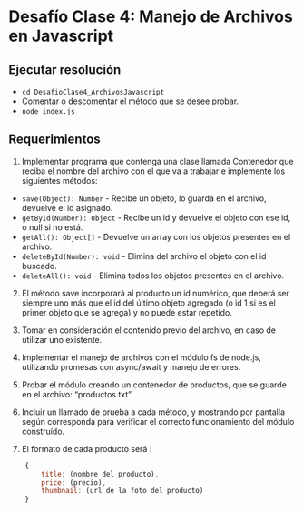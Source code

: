 # Desafío Clase 4: Manejo de Archivos en Javascript

## Ejecutar resolución
- `cd DesafioClase4_ArchivosJavascript`
- Comentar o descomentar el método que se desee probar.
- `node index.js`

## Requerimientos
1) Implementar programa que contenga una clase llamada Contenedor que reciba el nombre del archivo con el que va a trabajar e implemente los siguientes métodos:

- `save(Object): Number` - Recibe un objeto, lo guarda en el archivo, devuelve el id asignado.
- `getById(Number): Object` - Recibe un id y devuelve el objeto con ese id, o null si no está.
- `getAll(): Object[]` - Devuelve un array con los objetos presentes en el archivo.
- `deleteById(Number): void` - Elimina del archivo el objeto con el id buscado.
- `deleteAll(): void` - Elimina todos los objetos presentes en el archivo.

2) El método save incorporará al producto un id numérico, que deberá ser siempre uno más que el id del último objeto agregado (o id 1 si es el primer objeto que se agrega) y no puede estar repetido.

3) Tomar en consideración el contenido previo del archivo, en caso de utilizar uno existente.

4) Implementar el manejo de archivos con el módulo fs de node.js, utilizando promesas con async/await y manejo de errores.

5) Probar el módulo creando un contenedor de productos, que se guarde en el archivo: “productos.txt”

6) Incluir un llamado de prueba a cada método, y mostrando por pantalla según corresponda para verificar el correcto funcionamiento del módulo construído. 

7) El formato de cada producto será :

```js
    {
        title: (nombre del producto),
        price: (precio),
        thumbnail: (url de la foto del producto)
    }
```